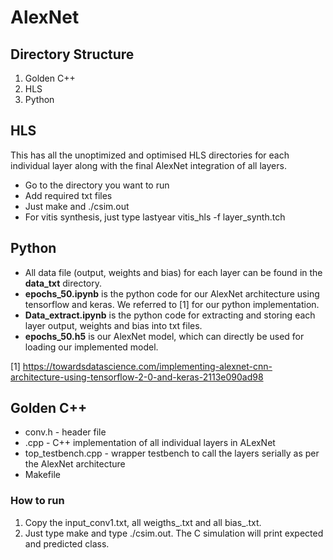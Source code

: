 # AlexNet
## Directory Structure
1. Golden C++
2. HLS
3. Python

## HLS
This has all the unoptimized and optimised HLS directories for each individual layer along with the final AlexNet integration of all layers.
* Go to the directory you want to run
* Add required txt files
* Just make and ./csim.out
* For vitis synthesis, just type lastyear vitis_hls -f layer_synth.tch

## Python
* All data file (output, weights and bias) for each layer can be found in the **data_txt** directory.
* **epochs_50.ipynb** is the python code for our AlexNet architecture using tensorflow and keras. We referred to [1] for our python implementation.
* **Data_extract.ipynb** is the python code for extracting and storing each layer output, weights and bias into txt files.
* **epochs_50.h5** is our AlexNet model, which can directly be used for loading our implemented model.

[1] https://towardsdatascience.com/implementing-alexnet-cnn-architecture-using-tensorflow-2-0-and-keras-2113e090ad98

## Golden C++

* conv.h - header file
* <layer>.cpp - C++ implementation of all individual layers in ALexNet
* top_testbench.cpp - wrapper testbench to call the layers serially as per the AlexNet architecture
* Makefile

### How to run

1. Copy the input_conv1.txt, all weigths_<layer>.txt and all bias_<layer>.txt.
2. Just type make and type ./csim.out. The C simulation will print expected and predicted class.


